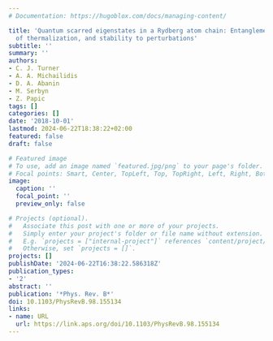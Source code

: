 ```yaml
---
# Documentation: https://hugoblox.com/docs/managing-content/

title: 'Quantum scarred eigenstates in a Rydberg atom chain: Entanglement, breakdown
  of thermalization, and stability to perturbations'
subtitle: ''
summary: ''
authors:
- C. J. Turner
- A. A. Michailidis
- D. A. Abanin
- M. Serbyn
- Z. Papic
tags: []
categories: []
date: '2018-10-01'
lastmod: 2024-06-22T18:38:22+02:00
featured: false
draft: false

# Featured image
# To use, add an image named `featured.jpg/png` to your page's folder.
# Focal points: Smart, Center, TopLeft, Top, TopRight, Left, Right, BottomLeft, Bottom, BottomRight.
image:
  caption: ''
  focal_point: ''
  preview_only: false

# Projects (optional).
#   Associate this post with one or more of your projects.
#   Simply enter your project's folder or file name without extension.
#   E.g. `projects = ["internal-project"]` references `content/project/deep-learning/index.md`.
#   Otherwise, set `projects = []`.
projects: []
publishDate: '2024-06-22T16:38:22.586318Z'
publication_types:
- '2'
abstract: ''
publication: '*Phys. Rev. B*'
doi: 10.1103/PhysRevB.98.155134
links:
- name: URL
  url: https://link.aps.org/doi/10.1103/PhysRevB.98.155134
---
```

